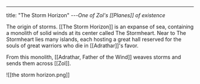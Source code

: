 ---
title: "The Storm Horizon"
---*One of Zol's [[Planes]] of existence*

The origin of storms. [[The Storm Horizon]] is an expanse of sea, containing a monolith of solid winds at its center called The Stormheart. Near to The Stormheart lies many islands, each hosting a great hall reserved for the souls of great warriors who die in [[Adrathar]]'s favor. 

From this monolith, [[Adrathar, Father of the Wind]] weaves storms and sends them across [[Zol]].

![[the storm horizon.png]]